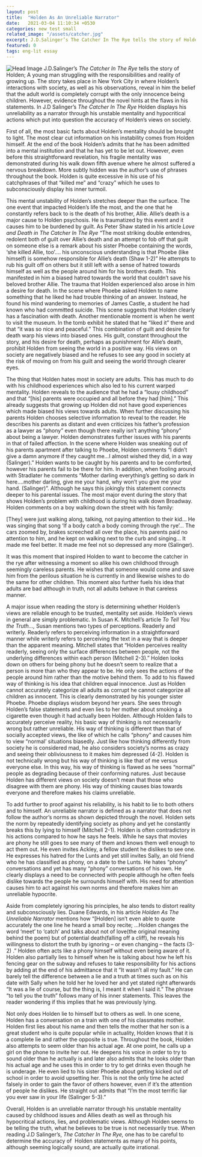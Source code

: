 ```yaml
---
layout: post
title:  "Holden As An Unreliable Narrator"
date:   2021-03-04 11:10:34 +0530
categories: new test small
related_image: "/assets/catcher.jpg"
excerpt: J.D.Salinger’s The Catcher In The Rye tells the story of Holden; A young man struggling with the responsibilities and reality of growing up.
featured: 0
tags: eng-lit essay
---
```

![Head Image](/assets/catcher.jpg)
 J.D.Salinger’s *The Catcher In The Rye* tells the story of 
Holden; A young man struggling with the responsibilities and reality of 
growing up. The story takes place in New York City in where Holden’s 
interactions with society, as well as his observations, reveal in him 
the belief that the adult world is completely corrupt with the only 
innocence being children. However, evidence throughout the novel hints 
at the flaws in his statements. In J.D Salinger’s *The Catcher In The Rye* Holden displays his unreliability as a narrator through his unstable 
mentality and hypocritical actions which put into question the accuracy 
of Holden’s views on society.

 First of all, the most basic facts about Holden’s mentality should be 
brought to light. The most clear cut information on his instability 
comes from Holden himself. At the end of the book Holden’s admits that 
he has been admitted into a mental institution and that he has yet to be
 let out. However, even before this straightforward revelation, his 
fragile mentality was demonstrated during his walk down fifth avenue 
where he almost suffered a nervous breakdown. More subtly hidden was the
 author’s use of phrases throughout the book. Holden is quite excessive 
in his use of his catchphrases of that “killed me” and “crazy” which he 
uses to subconsciously display his inner turmoil.

 This mental unstability of Holden’s stretches deeper than the surface. 
The one event that impacted Holden’s life the most, and the one that he 
constantly refers back to is the death of his brother, Allie. Allie’s 
death is a major cause to Holden psychosis. He is traumatized by this 
event and it causes him to be burdened by guilt. As Peter Shaw stated in
 his article *Love and Death in The Catcher In The Rye* “The most
 striking double entendres, redolent both of guilt over Allie’s death 
and an attempt to fob off that guilt on someone else is a remark about 
his sister Phoebe containing the words, ‘she killed Allie, too’…. his 
unconscious understanding is that Phoebe (like himself) is somehow 
responsible for Allie’s death (Shaw 1-2)” He attempts to rub his guilt 
off on others but it still left with a sense of hatred towards himself 
as well as the people around him for his brothers death. This manifested
 in him a biased hatred towards the world that couldn’t save his beloved
 brother Allie. The trauma that Holden experienced also arose in him a 
desire for death. In the scene where Phoebe asked Holden to name 
something that he liked he had trouble thinking of an answer. Instead, 
he found his mind wandering to memories of James Castle, a student he 
had known who had committed suicide. This scene suggests that Holden 
clearly has a fascination with death. Another mentionable moment is when
 he went to visit the museum. In the tomb exhibit he stated that he 
“liked it” there and that “it was so nice and peaceful.” This 
combination of guilt and desire for death warp his views into biased 
ones. His guilt, constant throughout the story, and his desire for 
death, perhaps as punishment for Allie’s death, prohibit Holden from 
seeing the world in a positive way. His views on society are negatively 
biased and he refuses to see any good in society at the risk of moving 
on from his guilt and seeing the world through clearer eyes.

 The thing that Holden hates most in society are adults. This has much 
to do with his childhood experiences which also led to his current 
warped mentality. Holden reveals to the audience that he had a “lousy 
childhood” and that “[his] parents were occupied and all before they had
 [him].” This already suggests that growing up Holden did not have good 
experiences which made biased his views towards adults. When further 
discussing his parents Holden chooses selective information to reveal to
 the reader. He describes his parents as distant and even criticizes his
 father’s profession as a lawyer as “phony” even though there really 
isn’t anything “phony” about being a lawyer. Holden demonstrates further
 issues with his parents in that of failed affection. In the scene where
 Holden was sneaking out of his parents apartment after talking to 
Phoebe, Holden comments “I didn’t give a damn anymore if they caught 
me…I almost wished they did, in a way (Salinger).” Holden wants to be 
caught by his parents and to be comforted, however his parents fail to 
be there for him. In addition, when fooling around with Stradlater he 
comments “Mother darling everything’s getting so dark in here….mother 
darling, give me your hand, why won’t you give me your hand. 
(Salinger)”. Although he says this jokingly this statement connects 
deeper to his parental issues. The most major event during the story 
that shows Holden’s problem with childhood is during his walk down 
Broadway. Holden comments on a boy walking down the street with his 
family:

[They] were just walking along, talking, not paying attention to their 
kid… He was singing that song ‘If a body catch a body coming through the
 rye’… The cars zoomed by, brakes screeched all over the place, his 
parents paid no attention to him, and he kept on walking next to the 
curb and singing… It made me feel better. It made me feel not so 
depressed any more (Salinger).

It was this moment that inspired Holden to want to become the catcher in
 the rye after witnessing a moment so alike his own childhood through 
seemingly careless parents. He wishes that someone would come and save 
him from the perilous situation he is currently in and likewise wishes 
to do the same for other children. This moment also further fuels his 
idea that adults are bad although in truth, not all adults behave in 
that careless manner.

 A major issue when reading the story is determining whether Holden’s 
views are reliable enough to be trusted, mentality set aside. Holden’s 
views in general are simply problematic. In Susan K. Mitchell’s article *To Tell You the Truth…,* Susan
 mentions two types of perceptions. Readerly and writerly. Readerly 
refers to perceiving information in a straightforward manner while 
writerly refers to perceiving the text in a way that is deeper than the 
apparent meaning. Mitchell states that “Holden perceives reality 
readerly, seeing only the surface differences between people, not the 
underlying differences within each person (Mitchell 2-3).” Holden looks 
down on others for being phony but he doesn’t seem to realize that a 
person is more than who they appear to be. He only sees the actions of 
the people around him rather than the motive behind them. To add to his 
flawed way of thinking is his idea that children equal innocence. Just 
as Holden cannot accurately categorize all adults as corrupt he cannot 
categorize all children as innocent. This is clearly demonstrated by his
 younger sister Phoebe. Phoebe displays wisdom beyond her years. She 
sees through Holden’s false statements and even lies to her mother about
 smoking a cigarette even though it had actually been Holden. Although 
Holden fails to accurately perceive reality, his basic way of thinking 
is not necessarily wrong but rather unreliable. His way of thinking is 
different than that of socially accepted views, the like of which he 
calls “phony” and causes him to view “normal’ situations biasedly. Just 
like how thinking differently from society he is considered mad, he also
 considers society’s norms as crazy and seeing their obliviousness to it
 makes him depressed (4-2). Holden is not technically wrong but his way 
of thinking is like that of me versus everyone else. In this way, his 
way of thinking is flawed as he sees “normal” people as degrading 
because of their conforming natures. Just because Holden has different 
views on society doesn’t mean that those who disagree with them are 
phony. His way of thinking causes bias towards everyone and therefore 
makes his claims unreliable.

 To add further to proof against his reliability, is his habit to lie to
 both others and to himself. An unreliable narrator is defined as a 
narrator that does not follow the author’s norms as shown depicted 
through the novel. Holden sets the norm by repeatedly identifying 
society as phony and yet he constantly breaks this by lying to himself 
(Mitchell 2-1). Holden is often contradictory in his actions compared to
 how he says he feels. While he says that movies are phony he still goes
 to see many of them and knows them well enough to act them out. He even
 invites Ackley, a fellow student he dislikes to see one. He expresses 
his hatred for the Lunts and yet still invites Sally, an old friend who 
he has classified as phony, on a date to the Lunts. He hates “phony” 
conversations and yet has many “phony” conversations of his own. He 
clearly displays a need to be connected with people although he often 
feels dislike towards the people he surrounds himself with. His need for
 attention causes him to act against his own norms and therefore makes 
him an unreliable hypocrite. 

Aside from completely ignoring his principles, he also tends to distort 
reality and subconsciously lies. Duane Edwards, in his article *Holden As The Unreliable Narrator* mentions how “[Holden] isn’t even able to quote accurately the one line
 he heard a small boy recite; …Holden changes the word ‘meet’ to ‘catch’
 and talks about not of love(the original meaning behind the poem) but 
of potential death(falling off a cliff), he reveals his willingness to 
distort the truth by ignoring – or even changing – the facts (3-2) .” 
Holden often acts like a phony himself without even being aware of it. 
Holden also partially lies to himself when he is talking about how he 
left his fencing gear on the subway and refuses to take responsibility 
for his actions by adding at the end of his admittance that it “It 
wasn’t all my fault.” He can barely tell the difference between a lie 
and a truth at times such as on his date with Sally when he told her he 
loved her and yet stated right afterwards “It was a lie of course, but 
the thing is, I meant it when I said it.” The phrase “to tell you the 
truth” follows many of his inner statements. This leaves the reader 
wondering if this implies that he was previously lying.

 Not only does Holden lie to himself but to others as well. In one 
scene, Holden has a conversation on a train with one of his classmates 
mother. Holden first lies about his name and then tells the mother that 
her son is a great student who is quite popular while in actuality, 
Holden knows that it is a complete lie and rather the opposite is true. 
Throughout the book, Holden also attempts to seem older than his actual 
age. At one point, he calls up a girl on the phone to invite her out. He
 deepens his voice in order to try to sound older than he actually is 
and later also admits that he looks older than his actual age and he 
uses this in order to try to get drinks even though he is underage. He 
even lied to his sister Phoebe about getting kicked out of school in 
order to avoid upsetting her. This is not the only time he acted falsely
 in order to gain the favor of others however, even if it’s the 
attention of people he dislikes. He straight out admits that “I’m the 
most terrific liar you ever saw in your life (Salinger 5-3).”

 Overall, Holden is an unreliable narrator through his unstable 
mentality caused by childhood issues and Allies death as well as through
 his hypocritical actions, lies, and problematic views. Although Holden 
seems to be telling the truth, what he believes to be true is not 
necessarily true. When reading J.D Salinger’s, *The Catcher In The Rye,* one has to be careful to determine the accuracy of  Holden statements 
as many of his points, although seeming logically sound, are actually 
quite irrational.